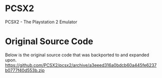 # PCSX2
PCSX2 - The Playstation 2 Emulator
# Original Source Code
Below is the original source code that was backported to and expanded upon.
https://github.com/PCSX2/pcsx2/archive/a3eeed316a0bdcb60a445fe6237b0777f40d553b.zip
